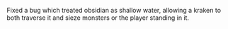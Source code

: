 Fixed a bug which treated obsidian as shallow water, allowing a kraken to both traverse it and sieze monsters or the player standing in it. 